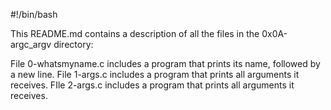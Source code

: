 #!/bin/bash

This README.md contains a description of all the files in the 0x0A-argc_argv directory:

File 0-whatsmyname.c includes a program that prints its name, followed by a new line.
File 1-args.c includes a program that prints all arguments it receives.
FIle 2-args.c includes a program that prints all arguments it receives.